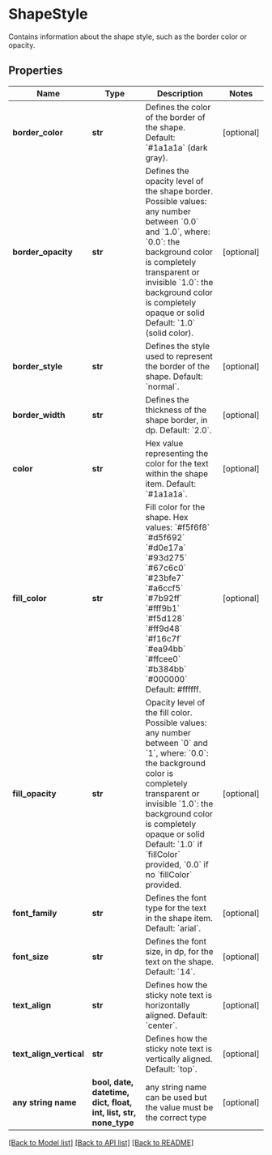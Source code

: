 # ShapeStyle

Contains information about the shape style, such as the border color or opacity.

## Properties
Name | Type | Description | Notes
------------ | ------------- | ------------- | -------------
**border_color** | **str** | Defines the color of the border of the shape. Default: &#x60;#1a1a1a&#x60; (dark gray). | [optional] 
**border_opacity** | **str** | Defines the opacity level of the shape border. Possible values: any number between &#x60;0.0&#x60; and &#x60;1.0&#x60;, where: &#x60;0.0&#x60;: the background color is completely transparent or invisible &#x60;1.0&#x60;: the background color is completely opaque or solid Default: &#x60;1.0&#x60; (solid color). | [optional] 
**border_style** | **str** | Defines the style used to represent the border of the shape. Default: &#x60;normal&#x60;. | [optional] 
**border_width** | **str** | Defines the thickness of the shape border, in dp. Default: &#x60;2.0&#x60;. | [optional] 
**color** | **str** | Hex value representing the color for the text within the shape item. Default: &#x60;#1a1a1a&#x60;. | [optional] 
**fill_color** | **str** | Fill color for the shape. Hex values: &#x60;#f5f6f8&#x60; &#x60;#d5f692&#x60; &#x60;#d0e17a&#x60; &#x60;#93d275&#x60; &#x60;#67c6c0&#x60; &#x60;#23bfe7&#x60; &#x60;#a6ccf5&#x60; &#x60;#7b92ff&#x60; &#x60;#fff9b1&#x60; &#x60;#f5d128&#x60; &#x60;#ff9d48&#x60; &#x60;#f16c7f&#x60; &#x60;#ea94bb&#x60; &#x60;#ffcee0&#x60; &#x60;#b384bb&#x60; &#x60;#000000&#x60; Default: #ffffff. | [optional] 
**fill_opacity** | **str** | Opacity level of the fill color. Possible values: any number between &#x60;0&#x60; and &#x60;1&#x60;, where: &#x60;0.0&#x60;: the background color is completely transparent or invisible &#x60;1.0&#x60;: the background color is completely opaque or solid Default: &#x60;1.0&#x60; if &#x60;fillColor&#x60; provided, &#x60;0.0&#x60; if no &#x60;fillColor&#x60; provided.  | [optional] 
**font_family** | **str** | Defines the font type for the text in the shape item. Default: &#x60;arial&#x60;. | [optional] 
**font_size** | **str** | Defines the font size, in dp, for the text on the shape. Default: &#x60;14&#x60;. | [optional] 
**text_align** | **str** | Defines how the sticky note text is horizontally aligned. Default: &#x60;center&#x60;. | [optional] 
**text_align_vertical** | **str** | Defines how the sticky note text is vertically aligned. Default: &#x60;top&#x60;. | [optional] 
**any string name** | **bool, date, datetime, dict, float, int, list, str, none_type** | any string name can be used but the value must be the correct type | [optional]

[[Back to Model list]](../README.md#documentation-for-models) [[Back to API list]](../README.md#documentation-for-api-endpoints) [[Back to README]](../README.md)


